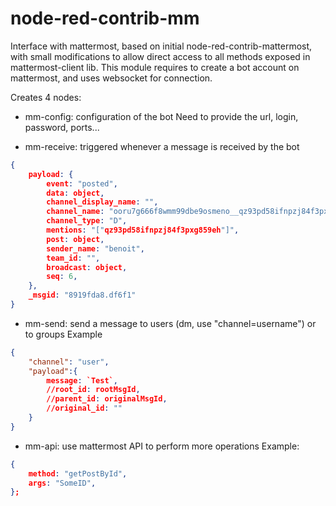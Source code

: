 # node-red-contrib-mm
Interface with mattermost, based on initial node-red-contrib-mattermost, with small modifications to allow direct access to all methods exposed in mattermost-client lib.
This module requires to create a bot account on mattermost, and uses websocket for connection.

Creates 4 nodes: 
- mm-config: configuration of the bot
Need to provide the url, login, password, ports...

- mm-receive: triggered whenever a message is received by the bot
```json
{
    payload: {
        event: "posted",
        data: object,
        channel_display_name: "",
        channel_name: "ooru7g666f8wmm99dbe9osmeno__qz93pd58ifnpzj84f3pxg859eh",
        channel_type: "D",
        mentions: "["qz93pd58ifnpzj84f3pxg859eh"]",
        post: object,
        sender_name: "benoit",
        team_id: "",
        broadcast: object,
        seq: 6,
    },
    _msgid: "8919fda8.df6f1"
}
```

- mm-send: send a message to users (dm, use "channel=username") or to groups
Example
```json
{
    "channel": "user",
    "payload":{
        message: `Test`,
        //root_id: rootMsgId,
        //parent_id: originalMsgId,
        //original_id: ""
    }
}
```

- mm-api: use mattermost API to perform more operations
Example:
```json
{
    method: "getPostById",
    args: "SomeID",
};
```